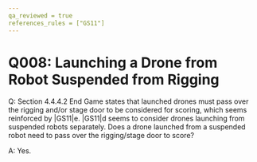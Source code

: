 ```yaml
---
qa_reviewed = true
references_rules = ["GS11"]
---
```


# Q008: Launching a Drone from Robot Suspended from Rigging

Q: Section 4.4.4.2 End Game states that launched drones must pass over the rigging and/or stage door to be considered for scoring, which seems reinforced by |GS11|e.  |GS11|d seems to consider drones launching from suspended robots separately.  Does a drone launched from a suspended robot need to pass over the rigging/stage door to score?

A: Yes.

